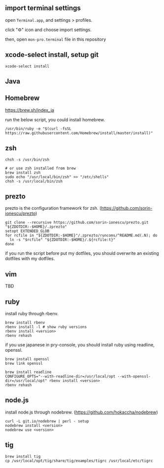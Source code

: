 ## import terminal settings

open `Terminal.app`, and settings > profiles.

click "⚙" icon and choose import settings.

then, open `mon-pro.terminal` file in this repository


## xcode-select install, setup git

```
xcode-select install
```

## Java



## Homebrew

https://brew.sh/index_ja

run the below script, you could install homebrew.

```
/usr/bin/ruby -e "$(curl -fsSL https://raw.githubusercontent.com/Homebrew/install/master/install)"
```

## zsh

```
chsh -s /usr/bin/zsh

# or use zsh installed from brew
brew install zsh
sudo echo "/usr/local/bin/zsh" >> "/etc/shells"
chsh -s /usr/local/bin/zsh
```

## prezto

prezto is the configuration framework for zsh. (https://github.com/sorin-ionescu/prezto)

```
git clone --recursive https://github.com/sorin-ionescu/prezto.git "${ZDOTDIR:-$HOME}/.zprezto"
setopt EXTENDED_GLOB
for rcfile in "${ZDOTDIR:-$HOME}"/.zprezto/runcoms/^README.md(.N); do
  ln -s "$rcfile" "${ZDOTDIR:-$HOME}/.${rcfile:t}"
done
```

if you run the script before put my dotfiles, you should overwrite an existing dotfiles with my dotfiles.

## vim

TBD

## ruby

install ruby through rbenv.

```
brew install rbenv
rbenv install -l # show ruby versions
rbenv install <version>
rbenv rehash
```

if you use japanese in pry-console, you should install ruby using readline, openssl.

```
brew install openssl
brew link openssl

brew install readline
CONFIGURE_OPTS="--with-readline-dir=/usr/local/opt --with-openssl-dir=/usr/local/opt" rbenv install <version>
rbenv rehash
```

## node.js

install node.js through nodebrew. (https://github.com/hokaccha/nodebrew)

```
curl -L git.io/nodebrew | perl - setup
nodebrew install <version>
nodebrew use <version>
```

## tig

```
brew install tig
cp /usr/local/opt/tig/share/tig/examples/tigrc /usr/local/etc/tigrc
```

